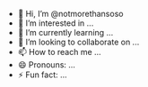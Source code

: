 - 👋 Hi, I’m @notmorethansoso
- 👀 I’m interested in ...
- 🌱 I’m currently learning ...
- 💞️ I’m looking to collaborate on ...
- 📫 How to reach me ...
- 😄 Pronouns: ...
- ⚡ Fun fact: ...

<!---
notmorethansoso/notmorethansoso is a ✨ special ✨ repository because its `README.md` (this file) appears on your GitHub profile.
You can click the Preview link to take a look at your changes.
--->
